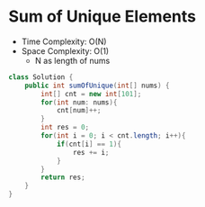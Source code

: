 # Sum of Unique Elements

- Time Complexity: O(N)
- Space Complexity: O(1)
  - N as length of nums

```java
class Solution {
    public int sumOfUnique(int[] nums) {
        int[] cnt = new int[101];
        for(int num: nums){
            cnt[num]++;
        }
        int res = 0;
        for(int i = 0; i < cnt.length; i++){
            if(cnt[i] == 1){
                res += i;
            }
        }
        return res;
    }
}
```
